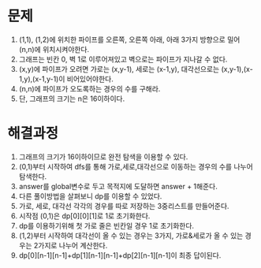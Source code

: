 # 문제
1. (1,1), (1,2)에 위치한 파이프를 오른쪽, 오른쪽 아래, 아래 3가지 방향으로 밀어 (n,n)에 위치시켜야한다.
2. 그래프는 빈칸 0, 벽 1로 이루어져있고 벽으로는 파이프가 지나갈 수 없다.
3. (x,y)에 파이프가 오려면 가로는 (x,y-1), 세로는 (x-1,y), 대각선으로는 (x,y-1),(x-1,y),(x-1,y-1)이 비어있어야한다.
4. (n,n)에 파이프가 오도록하는 경우의 수를 구해라.
5. 단, 그래프의 크기는 n은 16이하이다.



# 해결과정
1. 그래프의 크기가 16이하이므로 완전 탐색을 이용할 수 있다.
2. (0,1)부터 시작하여 dfs를 통해 가로,세로,대각선으로 이동하는 경우의 수를 나누어 탐색한다.
3. answer를 global변수로 두고 목적지에 도달하면 answer + 1해준다.
4. 다른 풀이방법을 살펴보니 dp를 이용할 수 있었다.
5. 가로, 세로, 대각선 각각의 경우를 따로 저장하는 3중리스트를 만들어준다.
6. 시작점 (0,1)은 dp[0][0][1]로 1로 초기화한다.
7. dp를 이용하기위해 첫 가로 줄은 빈칸일 경우 1로 초기화한다.
8. (1,2)부터 시작하여 대각선이 올 수 있는 경우는 3가지, 가로&세로가 올 수 있는 경우는 2가지로 나누어 계산한다. 
9. dp[0][n-1][n-1]+dp[1][n-1][n-1]+dp[2][n-1][n-1]이 최종 답이된다.